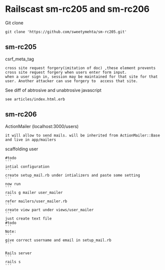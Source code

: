 Railscast sm-rc205 and sm-rc206
================================
Git clone
```
git clone 'https://github.com/sweetymehta/sm-rc205.git'
```
sm-rc205
--------------
csrf_meta_tag
```
cross site request forgery(imitation of doc) ,these element prevents cross site request forgery when users enter form input.
when a user sign in, session may be maintained for that site for that user. Another attacker can use forgery to  access that site.
```
See diff of abtrosive and unabtrosive javascript
```
see articles/index.html.erb
```

sm-rc206
-----------------
ActionMailer (localhost:3000/users)
```
it will allow to send mails. will be inherited from ActionMailer::Base and live in app/mailers
```
scaffolding user
````
#todo
```
intial configuration
```
create setup_mail.rb under intializers and paste some setting
```
now run
```
rails g mailer user_mailer
```
refer mailers/user_mailer.rb
```
create view part under views/user_mailer
```
just create text file
#todo
```
Note:
```
give correct username and email in setup_mail.rb
```

Rails server
```
rails s
```
